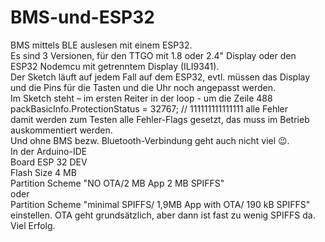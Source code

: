 # BMS-und-ESP32
BMS mittels BLE auslesen mit einem ESP32. <br>
Es sind 3 Versionen, für den TTGO mit 1.8 oder 2.4" Display oder den ESP32 Nodemcu mit getrenntem Display (ILI9341).<br>
Der Sketch läuft auf jedem Fall auf dem ESP32, evtl. müssen das Display und die Pins für die Tasten und die Uhr noch angepasst werden.<br>
Im Sketch steht – im ersten Reiter in der loop -  um die Zeile 488<br>
packBasicInfo.ProtectionStatus = 32767;                  // 111111111111111 alle Fehler<br>
damit werden zum Testen alle Fehler-Flags gesetzt, das muss im Betrieb auskommentiert werden.<br>
Und ohne BMS bezw. Bluetooth-Verbindung geht auch nicht viel 😉.<br>
In der Arduino-IDE <br>
  Board ESP 32 DEV<br>
  Flash Size 4 MB<br>
  Partition Scheme "NO OTA/2 MB App 2 MB SPIFFS"<br>
  oder<br>
  Partition Scheme "minimal SPIFFS/ 1,9MB App with OTA/ 190 kB SPIFFS"<br>
einstellen. OTA geht grundsätzlich, aber dann ist fast zu wenig SPIFFS da.<br>
Viel Erfolg.
